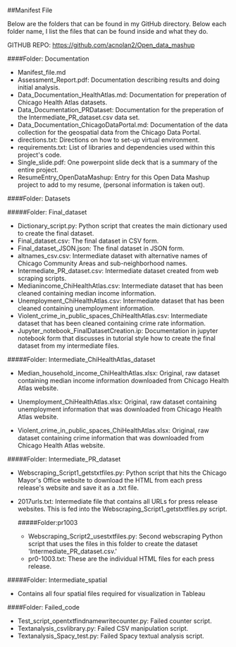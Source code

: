 ##Manifest File

Below are the folders that can be found in my GitHub directory. Below each folder name, I list the files that can be found inside and what they do.

GITHUB REPO: https://github.com/acnolan2/Open_data_mashup

####Folder: Documentation

- Manifest_file.md
- Assessment_Report.pdf: Documentation describing results and doing initial analysis.
- Data\_Documentation\_HealthAtlas.md: Documentation for preperation of Chicago Health Atlas datasets.
- Data\_Documentation\_PRDataset: Documentation for the preperation of the Intermediate\_PR\_dataset.csv data set.
- Data\_Documentation\_ChicagoDataPortal.md: Documentation of the data collection for the geospatial data from the Chicago Data Portal.
- directions.txt: Directions on how to set-up virtual environment.
- requirements.txt: List of libraries and dependencies used within this project's code.
- Single_slide.pdf: One powerpoint slide deck that is a summary of the entire project.
- ResumeEntry_OpenDataMashup: Entry for this Open Data Mashup project to add to my resume, (personal information is taken out).


####Folder: Datasets

#####Folder: Final_dataset
- Dictionary_script.py: Python script that creates the main dictionary used to create the final dataset. 
- Final_dataset.csv: The final dataset in CSV form.
- Final\_dataset\_JSON.json: The final dataset in JSON form.
- altnames_csv.csv: Intermediate dataset with alternative names of Chicago Community Areas and sub-neighborhood names.
- Intermediate\_PR\_dataset.csv: Intermediate dataset created from web scraping scripts. 
- Medianincome_ChiHealthAtlas.csv: Intermediate dataset that has been cleaned containing median income information. 
- Unemployment_ChiHealthAtlas.csv: Intermediate dataset that has been cleaned containing unemployment information. 
- Violent\_crime\_in\_public\_spaces\_ChiHealthAtlas.csv: Intermediate dataset that has been cleaned containing crime rate information. 
- Jupyter\_notebook_FinalDatasetCreation.ip: Documentation in jupyter notebook form that discusses in tutorial style how to create the final dataset from my intermediate files.

#####Folder: Intermediate_ChiHealthAtlas_dataset
- Median\_household\_income\_ChiHealthAtlas.xlsx: Original, raw dataset containing median income information downloaded from Chicago Health Atlas website.

- Unemployment_ChiHealthAtlas.xlsx: Original, raw dataset containing unemployment information that was downloaded from Chicago Health Atlas website.

- Violent\_crime\_in\_public\_spaces_ChiHealthAtlas.xlsx: Original, raw dataset containing crime information that was downloaded from Chicago Health Atlas website. 

#####Folder: Intermediate_PR_dataset
- Webscraping\_Script1\_getstxtfiles.py: Python script that hits the Chicago Mayor's Office website to download the HTML from each press release's website and save it as a .txt file.
- 2017urls.txt: Intermediate file that contains all URLs for press release websites. This is fed into the Webscraping_Script1_getstxtfiles.py script.

	#####Folder:pr1003
	- Webscraping\_Script2\_usestxtfiles.py: Second webscraping Python script that uses the files in this folder to create the dataset 'Intermediate_PR_dataset.csv.'
	- pr0-1003.txt: These are the individual HTML files for each press release.

#####Folder: Intermediate_spatial
- Contains all four spatial files required for visualization in Tableau

####Folder: Failed_code
- Test_script_opentxtfindnamewritecounter.py: Failed counter script. 
- Textanalysis_csvlibrary.py: Failed CSV manipulation script.
- Textanalysis\_Spacy_test.py: Failed Spacy textual analysis script.